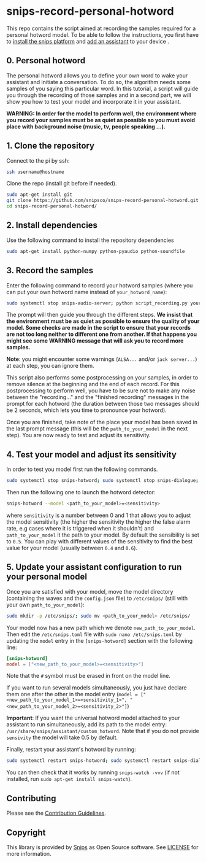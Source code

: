 # snips-record-personal-hotword

This repo contains the script aimed at recording the samples required for a personal hotword model. To be able to follow the instructions, you first have to [install the snips platform](https://github.com/snipsco/snips-platform-documentation/wiki/1.-Setup-the-Snips-Voice-Platform) and [add an assistant](https://github.com/snipsco/snips-platform-documentation/wiki/2.-Create-an-assistant-using-an-existing-bundle) to your device .

## 0. Personal hotword
The personal hotword allows you to define your own word to wake your assistant and initiate a conversation. To do so, the algorithm needs some samples of you saying this particular word. In this tutorial, a script will guide you through the recording of those samples and in a second part, we will show you how to test your model and incorporate it in your assistant.

**WARNING: In order for the model to perform well, the environment where you record your samples must be as quiet as possible so you must avoid place with background noise (music, tv, people speaking ...).**

## 1. Clone the repository

Connect to the pi by ssh:

```bash
ssh username@hostname
```

Clone the repo (install git before if needed).

```bash
sudo apt-get install git
git clone https://github.com/snipsco/snips-record-personal-hotword.git
cd snips-record-personal-hotword/
```

## 2. Install dependencies
Use the following command to install the repository dependencies

```bash
sudo apt-get install python-numpy python-pyaudio python-soundfile
```

## 3. Record the samples

Enter the following command to record your hotword samples (where you can put your own hotword name instead of `your_hotword_name`):

```bash
sudo systemctl stop snips-audio-server; python script_recording.py your_hotword_name
```
 
The prompt will then guide you through the different steps. **We insist that the environment must 
be as quiet as possible to ensure the quality of your model. Some checks are made in the script to ensure that your records are not too long neither to different one from another. If that happens you might see some WARNING message that will ask you to record more samples.**

**Note**: you might encounter some warnings (`ALSA...` and/or `jack server...`) at each step, you can ignore them.

This script also performs some postprocessing on your samples, in order to remove silence at the beginning and the end of each record. 
For this postprocessing to perform well, you have to be sure not to make any noise between the 
"recording..." and the "finished recording" messages in the prompt for each hotword (the duration between those two messages should be 2 seconds, 
which lets you time to pronounce your hotword). 

Once you are finished, take note of the place your model has been saved in the last prompt message (this will be the `path_to_your_model` in the next step). You are now ready to test and adjust its sensitivity.

## 4. Test your model and adjust its sensitivity

In order to test you model first run the following commands.

```bash
sudo systemctl stop snips-hotword; sudo systemctl stop snips-dialogue; sudo systemctl start snips-audio-server;
```

Then run the following one to launch the hotword detector:

```bash
snips-hotword --model <path_to_your_model>=<sensitivity>
```


where `sensitivity` is a number between 0 and 1 that allows you to adjust the model sensitivity (the higher the sensitivity the higher the false alarm rate, e.g cases where it is triggered when it shouldn't) and `path_to_your_model` it the path to your model. By default the sensibility is set to `0.5`. You can play with different values of the sensitivity to find the best value for your model (usually between `0.4` and `0.6`).

## 5. Update your assistant configuration to run your personal model

Once you are satisfied with your model, move the model directory (containing the waves and the `config.json` file) to `/etc/snips/` (still with your own `path_to_your_model`):

```bash
sudo mkdir -p /etc/snips/; sudo mv <path_to_your_model> /etc/snips/
```

Your model now has a new path which we denote `new_path_to_your_model`. Then edit the `/etc/snips.toml` file  with `sudo nano /etc/snips.toml` by updating the `model` entry in the `[snips-hotword]` section with the following line:

```toml
[snips-hotword]
model = ["<new_path_to_your_model>=<sensitivity>"]
```

Note that the `#` symbol must be erased in front on the model line.


 If you want to run several models simultaneously, you just have declare them one after the other in the model entry (`model = ["<new_path_to_your_model_1>=<sensitivity_1>", "<new_path_to_your_model_2>=<sensitivity_2>"]`)


**Important**: If you want the universal hotword model attached to your assistant to run simultaneously, add its path to the model entry: `/usr/share/snips/assistant/custom_hotword`.
Note that if you do not provide `sensivity` the model will take 0.5 by default.

Finally, restart your assistant's hotword by running:

```bash
sudo systemctl restart snips-hotword; sudo systemctl restart snips-dialogue
```
 You can then check that it works by running ```snips-watch -vvv``` (if not installed, run ```sudo apt-get install snips-watch```).
 
 
## Contributing

Please see the [Contribution Guidelines](https://github.com/snipsco/snips-record-personal-hotword/blob/master/CONTRIBUTING.md).

## Copyright

This library is provided by [Snips](https://www.snips.ai) as Open Source software. See [LICENSE](https://github.com/snipsco/snips-record-personal-hotword/blob/master/LICENSE) for more information.
